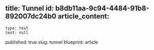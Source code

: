 title: Tunnel
id: b8db11aa-9c94-4484-91b8-892007dc24b0
article_content:
  -
    type: text
    text: null
published: true
slug: tunnel
blueprint: article
